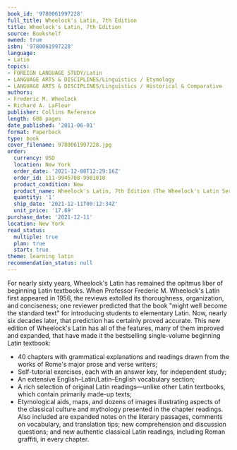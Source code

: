 ```yaml
---
book_id: '9780061997228'
full_title: Wheelock's Latin, 7th Edition
title: Wheelock's Latin, 7th Edition
source: Bookshelf
owned: true
isbn: '9780061997228'
language:
- Latin
topics:
- FOREIGN LANGUAGE STUDY/Latin
- LANGUAGE ARTS & DISCIPLINES/Linguistics / Etymology
- LANGUAGE ARTS & DISCIPLINES/Linguistics / Historical & Comparative
authors:
- Frederic M. Wheelock
- Richard A. LaFleur
publisher: Collins Reference
length: 608 pages
date_published: '2011-06-01'
format: Paperback
type: book
cover_filename: 9780061997228.jpg
order:
  currency: USD
  location: New York
  order_date: '2021-12-08T12:29:16Z'
  order_id: 111-9945708-9981018
  product_condition: New
  product_name: Wheelock's Latin, 7th Edition (The Wheelock's Latin Series)
  quantity: '1'
  ship_date: '2021-12-11T00:12:34Z'
  unit_price: '17.69'
purchase_date: '2021-12-11'
location: New York
read_status:
  multiple: true
  plan: true
  start: true
theme: learning latin
recommendation_status: null
---
```

For nearly sixty years, Wheelock's Latin has remained the opitmus liber of beginning Latin textbooks.
When Professor Frederic M. Wheelock's Latin first appeared in 1956, the reviews extolled its thoroughness, organization, and conciseness; one reviewer predicted that the book "might well become the standard text" for introducing students to elementary Latin. Now, nearly six decades later, that prediction has certainly proved accurate.
This new edition of Wheelock's Latin has all of the features, many of them improved and expanded, that have made it the bestselling single-volume beginning Latin textbook:
* 40 chapters with grammatical explanations and readings drawn from the works of Rome's major prose and verse writers;
* Self-tutorial exercises, each with an answer key, for independent study;
* An extensive English–Latin/Latin–English vocabulary section;
* A rich selection of original Latin readings—unlike other Latin textbooks, which contain primarily made-up texts;
* Etymological aids, maps, and dozens of images illustrating aspects of the classical culture and mythology presented in the chapter readings.
Also included are expanded notes on the literary passages, comments on vocabulary, and translation tips; new comprehension and discussion questions; and new authentic classical Latin readings, including Roman graffiti, in every chapter.
